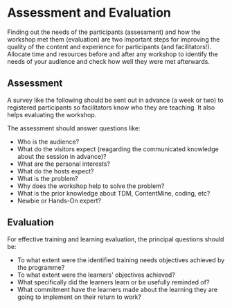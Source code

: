 # Assessment and Evaluation

Finding out the needs of the participants (assessment) and how the workshop met them (evaluation) are two important steps for improving the quality of the content and experience for participants (and facilitators!). Allocate time and resources before and after any workshop to identify the needs of your audience and check how well they were met afterwards.

## Assessment

A survey like the following should be sent out in advance (a week or two) to registered participants so facilitators know who they are teaching. It also helps evaluating the workshop.

The assessment should answer questions like:

* Who is the audience?
* What do the visitors expect (reagarding the communicated knowledge about the session in advance)?
* What are the personal interests? 
* What do the hosts expect?
* What is the problem?
* Why does the workshop help to solve the problem?
* What is the prior knowledge about TDM, ContentMine, coding, etc?
* Newbie or Hands-On expert?


## Evaluation

For effective training and learning evaluation, the principal questions should be:

* To what extent were the identified training needs objectives achieved by the programme?
* To what extent were the learners' objectives achieved?
* What specifically did the learners learn or be usefully reminded of?
* What commitment have the learners made about the learning they are going to implement on their return to work?    

